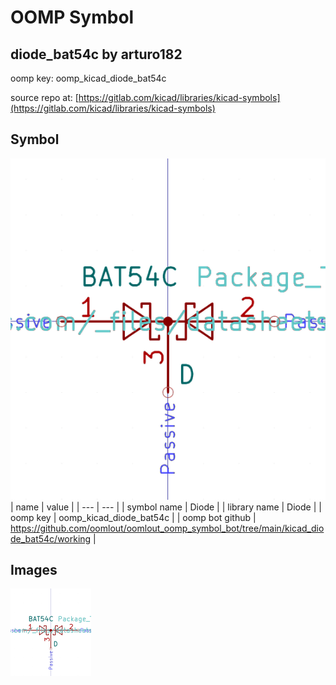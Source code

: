 # OOMP Symbol  
## diode_bat54c  by arturo182  
  
oomp key: oomp_kicad_diode_bat54c  
  
source repo at: [https://gitlab.com/kicad/libraries/kicad-symbols](https://gitlab.com/kicad/libraries/kicad-symbols)  
## Symbol  
  
[![working.png](working_600.png)](working.png)  
| name | value | 
| --- | --- | 
| symbol name | Diode | 
| library name | Diode | 
| oomp key | oomp_kicad_diode_bat54c | 
| oomp bot github | https://github.com/oomlout/oomlout_oomp_symbol_bot/tree/main/kicad_diode_bat54c/working | 
## Images  
  
[![working.png](working_140.png)](working.png)  
